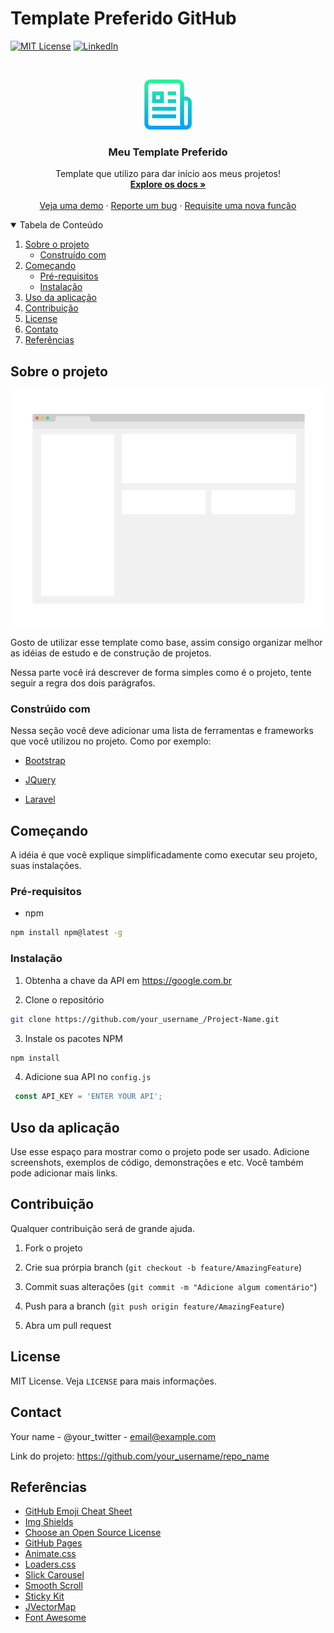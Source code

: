 # Template Preferido GitHub

<!--

Bem-vindo ao meu template preferido, utilizo ele quando monto meus repositórios de estudos para disponibilizar ao público. Créditos ao https://github.com/othneildrew/Best-README-Template, pelo template incrível que me ensinou.

>

<!-- LOGO DO PROJETO -->


[![MIT License][license-shield]][license-url]
[![LinkedIn][linkedin-shield]][linkedin-url]

<br />
<p align="center">
  <a href="">
    <img src="img/logo.png" alt="Logo" width="80" height="80">
  </a>

  <h3 align="center">Meu Template Preferido</h3>

  <p align="center">
    Template que utilizo para dar início aos meus projetos!
    <br />
    <a href=""><strong>Explore os docs »</strong></a>
    <br />
    <br />
    <a href="">Veja uma demo</a>
    ·
    <a href="">Reporte um bug</a>
    ·
    <a href="">Requisite uma nova função</a>
  </p>
</p>

<!-- TABELA DE CONTEÚDO -->
<details open="open">
  <summary>Tabela de Conteúdo</summary>
  <ol>
    <li>
      <a href="#sobre-o-projeto">Sobre o projeto</a>
      <ul>
        <li><a href="#construcao">Construído com</a></li>
      </ul>
    </li>
    <li>
      <a href="#comecando">Começando</a>
      <ul>
        <li><a href="#prerequisitos">Pré-requisitos</a></li>
        <li><a href="#instalacao">Instalação</a></li>
      </ul>
    </li>
    <li><a href="#uso">Uso da aplicação</a></li>
    <li><a href="#contribuicao">Contribuição</a></li>
    <li><a href="#license">License</a></li>
    <li><a href="#contato">Contato</a></li>
    <li><a href="#referencias">Referências</a></li>
  </ol>
</details>

<!-- SOBRE O PROJETO -->

## Sobre o projeto

![Imagem do projeto](/img/screenshot.png)

Gosto de utilizar esse template como base, assim consigo organizar melhor as idéias de estudo e de construção de projetos.

Nessa parte você irá descrever de forma simples como é o projeto, tente seguir a regra dos dois parágrafos.

### Constrúido com

Nessa seção você deve adicionar uma lista de ferramentas e frameworks que você utilizou no projeto. Como por exemplo:

* [Bootstrap](https://getbootstrap.com)

* [JQuery](https://jquery.com)

* [Laravel](https://laravel.com)

<!-- COMEÇANDO -->
## Começando

A idéia é que você explique simplificadamente como executar seu projeto, suas instalações.

### Pré-requisitos

* npm

```sh
npm install npm@latest -g
```

### Instalação

1. Obtenha a chave da API em https://google.com.br

2. Clone o repositório

```sh
git clone https://github.com/your_username_/Project-Name.git
```

3. Instale os pacotes NPM

```sh
npm install
```

4. Adicione sua API no `config.js`

```js
 const API_KEY = 'ENTER YOUR API';
```

## Uso da aplicação

Use esse espaço para mostrar como o projeto pode ser usado. Adicione screenshots, exemplos de código, demonstrações e etc. Você também pode adicionar mais links.

## Contribuição

Qualquer contribuição será de grande ajuda.

1. Fork o projeto

2. Crie sua prórpia branch (`git checkout -b feature/AmazingFeature`)

3. Commit suas alterações (`git commit -m "Adicione algum comentário"`)

4. Push para a branch (`git push origin feature/AmazingFeature`)

5. Abra um pull request

## License

MIT License. Veja `LICENSE` para mais informações.

## Contact

Your name - @your_twitter - email@example.com

Link do projeto: https://github.com/your_username/repo_name

## Referências

* [GitHub Emoji Cheat Sheet](https://www.webpagefx.com/tools/emoji-cheat-sheet)
* [Img Shields](https://shields.io)
* [Choose an Open Source License](https://choosealicense.com)
* [GitHub Pages](https://pages.github.com)
* [Animate.css](https://daneden.github.io/animate.css)
* [Loaders.css](https://connoratherton.com/loaders)
* [Slick Carousel](https://kenwheeler.github.io/slick)
* [Smooth Scroll](https://github.com/cferdinandi/smooth-scroll)
* [Sticky Kit](http://leafo.net/sticky-kit)
* [JVectorMap](http://jvectormap.com)
* [Font Awesome](https://fontawesome.com)

<!-- MARKDOWN LINKS & IMAGES -->
<!-- https://www.markdownguide.org/basic-syntax/#reference-style-links -->
[license-shield]: https://img.shields.io/github/license/othneildrew/Best-README-Template.svg?style=for-the-badge
[license-url]: https://github.com/othneildrew/Best-README-Template/blob/master/LICENSE.txt
[linkedin-shield]: https://img.shields.io/badge/-LinkedIn-black.svg?style=for-the-badge&logo=linkedin&colorB=555
[linkedin-url]: https://www.linkedin.com/in/matheus-poda-44663b199/
[product-screenshot]: images/screenshot.png